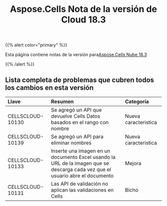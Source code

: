 ﻿---
title: Aspose.Cells Nota de la versión de Cloud 18.3
second_title: Aspose.Cells Cloud Documen
type: docs
url: /es/aspose-cells-cloud-18-3-release-notes/
aliases: [/aspose-cells-for-cloud-18-3-release-notes/]
weight: 10
description: Aspose.Cells La nube admite Excel para crear, convertir, fusionar, dividir, proteger, operación de objetos internos, etc.
---
{{% alert color="primary" %}} 

 Esta página contiene notas de la versión para[Aspose.Cells Nube 18.3](https://apireference.aspose.cloud/cells/)

{{% /alert %}} 
## **Lista completa de problemas que cubren todos los cambios en esta versión**

|**Llave**|**Resumen**|**Categoría**|
|:- |:- |:- |
|CELLSCLOUD-10130|Se agregó un API que devuelve Cells Datos basados en el rango con nombre|Nueva caracteristica|
|CELLSCLOUD-10139|Se agregó un API para eliminar nombres|Nueva caracteristica|
|CELLSCLOUD-10133|Inserte una imagen en un documento Excel usando la URL de la imagen que se descarga cada vez que el usuario abre el documento|Mejora|
|CELLSCLOUD-10131|Las API de validación no aplican las validaciones en Cells|Bicho|

